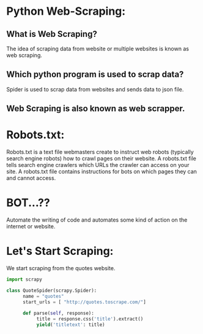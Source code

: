 # Python Web-Scraping:

## What is Web Scraping?
The idea of scraping data from website or multiple websites is known as web scraping.

## Which python program is used to scrap data?
Spider is used to scrap data from websites and sends data to json file.

## Web Scraping is also known as web scrapper.

# Robots.txt:
Robots.txt is a text file webmasters create to instruct web robots (typically search engine robots) how to crawl pages on their website.
A robots.txt file tells search engine crawlers which URLs the crawler can access on your site. A robots.txt file contains instructions for bots on which pages they can and cannot access.

# BOT...??
Automate the writing of code and automates some kind of action on the internet or website.

# Let's Start Scraping:

We start scraping from the quotes website.

```python
import scrapy

class QuoteSpider(scrapy.Spider):
      name = "quotes"
      start_urls = [ "http://quotes.toscrape.com/"]
      
      def parse(self, response):
           title = response.css('title').extract()
           yield('titletext': title)
```
  

